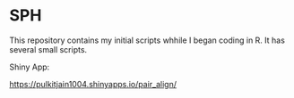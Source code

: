 # SPH

This repository contains my initial scripts whhile I began coding in R. It has several small scripts.

Shiny App:

https://pulkitjain1004.shinyapps.io/pair_align/
